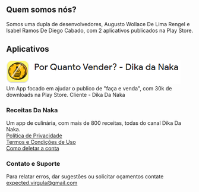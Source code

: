 
## Quem somos nós?

Somos uma dupla de desenvolvedores, Augusto Wollace De Lima Rengel e Isabel Ramos De Diego Cabado, com 2 aplicativos publicados na Play Store. <br>

## Aplicativos

![Image](icone_por_quanto_vender.png)
<br>
Um App focado em ajudar o publico de "faça e venda", com 30k de downloads na Play Store.
Cliente - Dika Da Naka

### Receitas Da Naka
Um app de culinária, com mais de 800 receitas, todas do canal Dika Da Naka.<br>
[Política de Privacidade](policy.html)<br>
[Termos e Condições de Uso](terms.html)<br>
[Como deletar a conta](deletar.html)

### Contato e Suporte

Para relatar erros, dar sugestões ou solicitar oçamentos contate [expected.virgula@gmail.com](mailto:expected.virgula@gmail.com)
